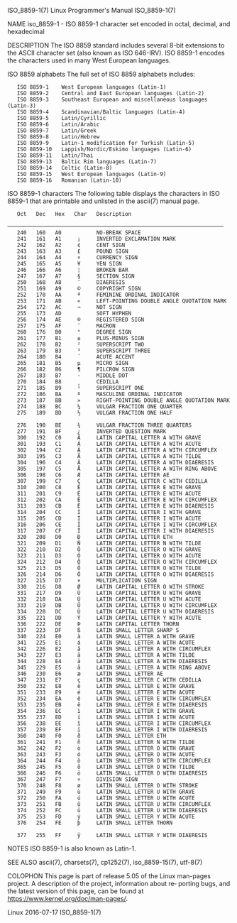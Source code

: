 ISO_8859-1(7)                                     Linux Programmer's Manual                                     ISO_8859-1(7)

NAME
       iso_8859-1 - ISO 8859-1 character set encoded in octal, decimal, and hexadecimal

DESCRIPTION
       The  ISO  8859 standard includes several 8-bit extensions to the ASCII character set (also known as ISO 646-IRV).  ISO
       8859-1 encodes the characters used in many West European languages.

   ISO 8859 alphabets
       The full set of ISO 8859 alphabets includes:

       ISO 8859-1    West European languages (Latin-1)
       ISO 8859-2    Central and East European languages (Latin-2)
       ISO 8859-3    Southeast European and miscellaneous languages (Latin-3)
       ISO 8859-4    Scandinavian/Baltic languages (Latin-4)
       ISO 8859-5    Latin/Cyrillic
       ISO 8859-6    Latin/Arabic
       ISO 8859-7    Latin/Greek
       ISO 8859-8    Latin/Hebrew
       ISO 8859-9    Latin-1 modification for Turkish (Latin-5)
       ISO 8859-10   Lappish/Nordic/Eskimo languages (Latin-6)
       ISO 8859-11   Latin/Thai
       ISO 8859-13   Baltic Rim languages (Latin-7)
       ISO 8859-14   Celtic (Latin-8)
       ISO 8859-15   West European languages (Latin-9)
       ISO 8859-16   Romanian (Latin-10)

   ISO 8859-1 characters
       The following table displays the characters in ISO 8859-1 that are printable and unlisted in the ascii(7) manual page.

       Oct   Dec   Hex   Char   Description
       ────────────────────────────────────────────────────────────────────
       240   160   A0           NO-BREAK SPACE
       241   161   A1     ¡     INVERTED EXCLAMATION MARK
       242   162   A2     ¢     CENT SIGN
       243   163   A3     £     POUND SIGN
       244   164   A4     ¤     CURRENCY SIGN
       245   165   A5     ¥     YEN SIGN
       246   166   A6     ¦     BROKEN BAR
       247   167   A7     §     SECTION SIGN
       250   168   A8     ¨     DIAERESIS
       251   169   A9     ©     COPYRIGHT SIGN
       252   170   AA     ª     FEMININE ORDINAL INDICATOR
       253   171   AB     «     LEFT-POINTING DOUBLE ANGLE QUOTATION MARK
       254   172   AC     ¬     NOT SIGN
       255   173   AD           SOFT HYPHEN
       256   174   AE     ®     REGISTERED SIGN
       257   175   AF     ¯     MACRON
       260   176   B0     °     DEGREE SIGN
       261   177   B1     ±     PLUS-MINUS SIGN
       262   178   B2     ²     SUPERSCRIPT TWO
       263   179   B3     ³     SUPERSCRIPT THREE
       264   180   B4     ´     ACUTE ACCENT
       265   181   B5     µ     MICRO SIGN
       266   182   B6     ¶     PILCROW SIGN
       267   183   B7     ·     MIDDLE DOT
       270   184   B8     ¸     CEDILLA
       271   185   B9     ¹     SUPERSCRIPT ONE
       272   186   BA     º     MASCULINE ORDINAL INDICATOR
       273   187   BB     »     RIGHT-POINTING DOUBLE ANGLE QUOTATION MARK
       274   188   BC     ¼     VULGAR FRACTION ONE QUARTER
       275   189   BD     ½     VULGAR FRACTION ONE HALF

       276   190   BE     ¾     VULGAR FRACTION THREE QUARTERS
       277   191   BF     ¿     INVERTED QUESTION MARK
       300   192   C0     À     LATIN CAPITAL LETTER A WITH GRAVE
       301   193   C1     Á     LATIN CAPITAL LETTER A WITH ACUTE
       302   194   C2     Â     LATIN CAPITAL LETTER A WITH CIRCUMFLEX
       303   195   C3     Ã     LATIN CAPITAL LETTER A WITH TILDE
       304   196   C4     Ä     LATIN CAPITAL LETTER A WITH DIAERESIS
       305   197   C5     Å     LATIN CAPITAL LETTER A WITH RING ABOVE
       306   198   C6     Æ     LATIN CAPITAL LETTER AE
       307   199   C7     Ç     LATIN CAPITAL LETTER C WITH CEDILLA
       310   200   C8     È     LATIN CAPITAL LETTER E WITH GRAVE
       311   201   C9     É     LATIN CAPITAL LETTER E WITH ACUTE
       312   202   CA     Ê     LATIN CAPITAL LETTER E WITH CIRCUMFLEX
       313   203   CB     Ë     LATIN CAPITAL LETTER E WITH DIAERESIS
       314   204   CC     Ì     LATIN CAPITAL LETTER I WITH GRAVE
       315   205   CD     Í     LATIN CAPITAL LETTER I WITH ACUTE
       316   206   CE     Î     LATIN CAPITAL LETTER I WITH CIRCUMFLEX
       317   207   CF     Ï     LATIN CAPITAL LETTER I WITH DIAERESIS
       320   208   D0     Ð     LATIN CAPITAL LETTER ETH
       321   209   D1     Ñ     LATIN CAPITAL LETTER N WITH TILDE
       322   210   D2     Ò     LATIN CAPITAL LETTER O WITH GRAVE
       323   211   D3     Ó     LATIN CAPITAL LETTER O WITH ACUTE
       324   212   D4     Ô     LATIN CAPITAL LETTER O WITH CIRCUMFLEX
       325   213   D5     Õ     LATIN CAPITAL LETTER O WITH TILDE
       326   214   D6     Ö     LATIN CAPITAL LETTER O WITH DIAERESIS
       327   215   D7     ×     MULTIPLICATION SIGN
       330   216   D8     Ø     LATIN CAPITAL LETTER O WITH STROKE
       331   217   D9     Ù     LATIN CAPITAL LETTER U WITH GRAVE
       332   218   DA     Ú     LATIN CAPITAL LETTER U WITH ACUTE
       333   219   DB     Û     LATIN CAPITAL LETTER U WITH CIRCUMFLEX
       334   220   DC     Ü     LATIN CAPITAL LETTER U WITH DIAERESIS
       335   221   DD     Ý     LATIN CAPITAL LETTER Y WITH ACUTE
       336   222   DE     Þ     LATIN CAPITAL LETTER THORN
       337   223   DF     ß     LATIN SMALL LETTER SHARP S
       340   224   E0     à     LATIN SMALL LETTER A WITH GRAVE
       341   225   E1     á     LATIN SMALL LETTER A WITH ACUTE
       342   226   E2     â     LATIN SMALL LETTER A WITH CIRCUMFLEX
       343   227   E3     ã     LATIN SMALL LETTER A WITH TILDE
       344   228   E4     ä     LATIN SMALL LETTER A WITH DIAERESIS
       345   229   E5     å     LATIN SMALL LETTER A WITH RING ABOVE
       346   230   E6     æ     LATIN SMALL LETTER AE
       347   231   E7     ç     LATIN SMALL LETTER C WITH CEDILLA
       350   232   E8     è     LATIN SMALL LETTER E WITH GRAVE
       351   233   E9     é     LATIN SMALL LETTER E WITH ACUTE
       352   234   EA     ê     LATIN SMALL LETTER E WITH CIRCUMFLEX
       353   235   EB     ë     LATIN SMALL LETTER E WITH DIAERESIS
       354   236   EC     ì     LATIN SMALL LETTER I WITH GRAVE
       355   237   ED     í     LATIN SMALL LETTER I WITH ACUTE
       356   238   EE     î     LATIN SMALL LETTER I WITH CIRCUMFLEX
       357   239   EF     ï     LATIN SMALL LETTER I WITH DIAERESIS
       360   240   F0     ð     LATIN SMALL LETTER ETH
       361   241   F1     ñ     LATIN SMALL LETTER N WITH TILDE
       362   242   F2     ò     LATIN SMALL LETTER O WITH GRAVE
       363   243   F3     ó     LATIN SMALL LETTER O WITH ACUTE
       364   244   F4     ô     LATIN SMALL LETTER O WITH CIRCUMFLEX
       365   245   F5     õ     LATIN SMALL LETTER O WITH TILDE
       366   246   F6     ö     LATIN SMALL LETTER O WITH DIAERESIS
       367   247   F7     ÷     DIVISION SIGN
       370   248   F8     ø     LATIN SMALL LETTER O WITH STROKE
       371   249   F9     ù     LATIN SMALL LETTER U WITH GRAVE
       372   250   FA     ú     LATIN SMALL LETTER U WITH ACUTE
       373   251   FB     û     LATIN SMALL LETTER U WITH CIRCUMFLEX
       374   252   FC     ü     LATIN SMALL LETTER U WITH DIAERESIS
       375   253   FD     ý     LATIN SMALL LETTER Y WITH ACUTE
       376   254   FE     þ     LATIN SMALL LETTER THORN

       377   255   FF     ÿ     LATIN SMALL LETTER Y WITH DIAERESIS

NOTES
       ISO 8859-1 is also known as Latin-1.

SEE ALSO
       ascii(7), charsets(7), cp1252(7), iso_8859-15(7), utf-8(7)

COLOPHON
       This page is part of release 5.05 of the Linux man-pages project.  A description of the project, information about re‐
       porting bugs, and the latest version of this page, can be found at https://www.kernel.org/doc/man-pages/.

Linux                                                     2016-07-17                                            ISO_8859-1(7)
